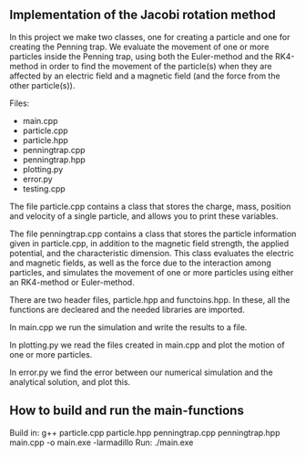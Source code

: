 Implementation of the Jacobi rotation method
--------------------------------------------

In this project we make two classes, one for creating a particle and one for creating the Penning trap. We evaluate the movement of one or more particles inside the Penning trap, using both the Euler-method and the RK4-method in order to find the movement of the particle(s) when they are affected by an electric field and a magnetic field (and the force from the other particle(s)). 

Files:
- main.cpp
- particle.cpp
- particle.hpp
- penningtrap.cpp
- penningtrap.hpp
- plotting.py
- error.py
- testing.cpp


The file particle.cpp contains a class that stores the charge, mass, position and velocity of a single particle, and allows you to print these variables. 

The file penningtrap.cpp contains a class that stores the particle information given in particle.cpp, in addition to the magnetic field strength, the applied potential, and the characteristic dimension. This class evaluates the electric and magnetic fields, as well as the force due to the interaction among particles, and simulates the movement of one or more particles using either an RK4-method or Euler-method. 

There are two header files, particle.hpp and functoins.hpp. In these, all the functions are decleared and the needed libraries are imported. 

In main.cpp we run the simulation and write the results to a file. 

In plotting.py we read the files created in main.cpp and plot the motion of one or more particles. 

In error.py we find the error between our numerical simulation and the analytical solution, and plot this. 



How to build and run the main-functions
----------------------------------------

Build in: g++ particle.cpp particle.hpp penningtrap.cpp penningtrap.hpp main.cpp -o main.exe -larmadillo
Run: ./main.exe
